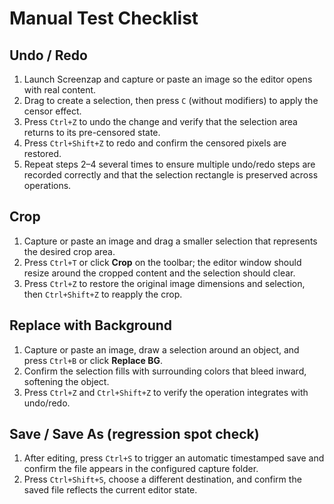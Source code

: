 # Manual Test Checklist

## Undo / Redo

1. Launch Screenzap and capture or paste an image so the editor opens with real content.
2. Drag to create a selection, then press `C` (without modifiers) to apply the censor effect.
3. Press `Ctrl+Z` to undo the change and verify that the selection area returns to its pre-censored state.
4. Press `Ctrl+Shift+Z` to redo and confirm the censored pixels are restored.
5. Repeat steps 2–4 several times to ensure multiple undo/redo steps are recorded correctly and that the selection rectangle is preserved across operations.

## Crop

1. Capture or paste an image and drag a smaller selection that represents the desired crop area.
2. Press `Ctrl+T` or click **Crop** on the toolbar; the editor window should resize around the cropped content and the selection should clear.
3. Press `Ctrl+Z` to restore the original image dimensions and selection, then `Ctrl+Shift+Z` to reapply the crop.

## Replace with Background

1. Capture or paste an image, draw a selection around an object, and press `Ctrl+B` or click **Replace BG**.
2. Confirm the selection fills with surrounding colors that bleed inward, softening the object.
3. Press `Ctrl+Z` and `Ctrl+Shift+Z` to verify the operation integrates with undo/redo.

## Save / Save As (regression spot check)

1. After editing, press `Ctrl+S` to trigger an automatic timestamped save and confirm the file appears in the configured capture folder.
2. Press `Ctrl+Shift+S`, choose a different destination, and confirm the saved file reflects the current editor state.
